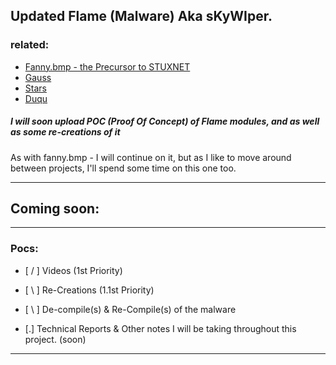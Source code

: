 ## Updated Flame (Malware) Aka sKyWIper.

### related:
- [Fanny.bmp - the Precursor to STUXNET](https://github.com/loneicewolf/fanny.bmp)
- [Gauss](Https://github.com/loneicewolf/Gauss-Src)
- [Stars](https://github.com/loneicewolf/Stars-virus)
- [Duqu](https://github.com/loneicewolf/DUQU)


##### I will soon upload POC (Proof Of Concept) of Flame modules, and as well as some re-creations of it
As with fanny.bmp - I will continue on it, but as I like to move around between projects, I'll spend some time on this one too.

---------------

## Coming soon:

---------------

### Pocs:

- [ / ] Videos (1st Priority)

- [ \ ] Re-Creations (1.1st Priority)

- [ \ ] De-compile(s) & Re-Compile(s) of the malware

- [.]  Technical Reports & Other notes I will be taking throughout this project. (soon)

---------------


